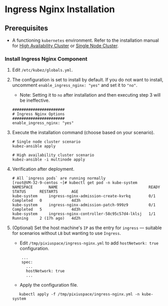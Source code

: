 # Ingress Nginx Installation

## Prerequisites

- A functioning `kubernetes` environment. Refer to the installation manual for [High Availability Cluster](../install/multinode.md) or [Single Node Cluster](../install/all-in-one.md).

### Install Ingress Nginx Component

1. Edit `/etc/kubez/globals.yml`.

2. The configuration is set to install by default. If you do not want to install, uncomment `enable_ingress_nginx: "yes"` and set it to `"no"`.
    - Note: Setting it to `no` after installation and then executing step 3 will be ineffective.

    ```shell
    #######################
    # Ingress Nginx Options
    #######################
    enable_ingress_nginx: "yes"
    ```

3. Execute the installation command (choose based on your scenario).

    ```shell
    # Single node cluster scenario
    kubez-ansible apply

    # High availability cluster scenario
    kubez-ansible -i multinode apply
    ```

4. Verification after deployment.

    ```shell
    # All `ingress pods` are running normally
    [root@VM-32-9-centos ~]# kubectl get pod -n kube-system
    NAMESPACE       NAME                                        READY   STATUS      RESTARTS      AGE
    kube-system     ingress-nginx-admission-create-kvrkq        0/1     Completed   0             4d3h
    kube-system     ingress-nginx-admission-patch-999z9         0/1     Completed   5             4d3h
    kube-system     ingress-nginx-controller-58c95c57d4-lklsj   1/1     Running     2 (17h ago)   4d2h
    ```

5. (Optional) Set the host machine's `IP` as the entry for `ingress` — suitable for scenarios without `LB` but wanting to use `Ingress`.
    - Edit `/tmp/pixiuspace/ingress-nginx.yml` to add `hostNetwork: true` configuration.

    ```shell
        ...
        spec:
          ...
          hostNetwork: true
          ...
    ```

    - Apply the configuration file.

    ```shell
       kubectl apply -f /tmp/pixiuspace/ingress-nginx.yml -n kube-system
    ```
